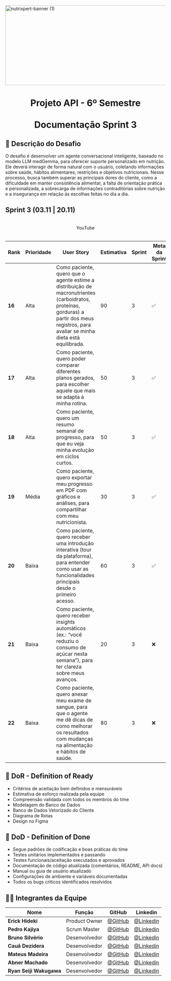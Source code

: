 <img width="1500" height="250" alt="nutrixpert-banner (1)" src="https://github.com/user-attachments/assets/00bba542-eaaa-418a-88d0-a956762a2a60" />
<h1 align="center">
Projeto API - 6º Semestre <br><br>
Documentação Sprint 3
</h1>

## 🎯 Descrição do Desafio
O desafio é desenvolver um agente conversacional inteligente, baseado no modelo LLM medGemma, para oferecer suporte personalizado em nutrição. Ele deverá interagir de forma natural com o usuário, coletando informações sobre saúde, hábitos alimentares, restrições e objetivos nutricionais. Nesse processo, busca também superar as principais dores do cliente, como a dificuldade em manter consistência alimentar, a falta de orientação prática e personalizada, a sobrecarga de informações contraditórias sobre nutrição e a insegurança em relação às escolhas feitas no dia a dia.

## Sprint 3 (03.11 | 20.11)</summary>

<div align="center">
<br>YouTube <br><br>
  
|Rank|Prioridade|User Story|Estimativa|Sprint|Meta da Sprint|
| -------- |-------- |-------- |-------- |-------- |-------- | 
|**16**|Alta|Como paciente, quero que o agente estime a distribuição de macronutrientes (carboidratos, proteínas, gorduras) a partir dos meus registros, para avaliar se minha dieta está equilibrada.|90|3|✅| 
|**17**|Alta|Como paciente, quero poder comparar diferentes planos gerados, para escolher aquele que mais se adapta à minha rotina.|50|3|✅| 
|**18**|Alta|Como paciente, quero um resumo semanal de progresso, para que eu veja minha evolução em ciclos curtos.|50|3|✅| 
|**19**|Média|Como paciente, quero exportar meu progresso em PDF com gráficos e análises, para compartilhar com meu nutricionista.|30|3|✅| 
|**20**|Baixa|Como paciente, quero receber uma introdução interativa (tour da plataforma), para entender como usar as funcionalidades principais desde o primeiro acesso.|60|3|✅| 
|**21**|Baixa|Como paciente, quero receber insights automáticos (ex.: “você reduziu o consumo de açúcar nesta semana”), para ter clareza sobre meus avanços.|20|3|❌|
|**22**|Baixa|Como paciente, quero anexar meu exame de sangue, para que o agente me dê dicas de como melhorar os resultados com mudanças na alimentação e hábitos de saúde.|80|3|❌|
</div>

## 🚩 DoR - Definition of Ready
- Critérios de aceitação bem definidos e mensuráveis
- Estimativa de esforço realizada pela equipe
- Compreensão validada com todos os membros do time
- Modelagem do Banco de Dados
- Banco de Dados Vetorizado do Cliente
- Diagrama de Rotas
- Design no Figma

## 🧩 DoD - Definition of Done
- Segue padrões de codificação e boas práticas do time
- Testes unitários implementados e passando
- Testes funcionais/aceitação executados e aprovados
- Documentação de código atualizada (comentários, README, API docs)
- Manual ou guia de usuário atualizado
- Configurações de ambiente e variáveis documentadas
- Todos os bugs críticos identificados resolvidos

## 👨‍💻 Integrantes da Equipe

<div align="center">
  
|Nome|Função|GitHub|Linkedin|
| -------- |-------- |-------- |-------- |
|**Erick Hideki**|Product Owner|[@GitHub](https://github.com/erickhoawata)|[@Linkedin](http://linkedin.com/in/érick-awata)
|**Pedro Kajiya**|Scrum Master|[@GitHub](https://github.com/kajiyap)|[@Linkedin](https://www.linkedin.com/in/pedro-santos-kajiya-65763b260/)
|**Bruno Silvério**|Desenvolvedor|[@GitHub](https://github.com/BrunoVieira30)|[@Linkedin](https://www.linkedin.com/in/bruno-vieira-b999a2224/)
|**Cauã Dezidera**|Desenvolvedor|[@GitHub](https://github.com/CauaDezidera)|[@Linkedin](https://www.linkedin.com/in/cauã-dezidera-375736275/) 
|**Mateus Madeira**|Desenvolvedor|[@GitHub](https://github.com/mafemad)|[@Linkedin](https://www.linkedin.com/in/mateus-ferreira-madeira)
|**Abner Machado**|Desenvolvedor|[@GitHub](https://github.com/abnerdouglas)|[@Linkedin](https://www.linkedin.com/in/abner-douglas-a70a9b199/)
|**Ryan Seiji Wakugawa**|Desenvolvedor|[@GitHub](https://github.com/ryan-wakugawa)|[@Linkedin](https://www.linkedin.com/in/ryan-wakugawa-526bbb27a)

<br>  
  
